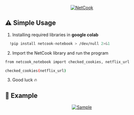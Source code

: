 <div align="center">
    <a href="https://colab.research.google.com/github/netcook-app2/notebook/blob/main/notebook.ipynb">
        <img src="https://i.ibb.co.com/X2QtRKS/2024-07-20-23-28-removebg-preview-1.png" alt="NetCook">
    </a>
</div>

## ⚠️ Simple Usage
1. Installing required libraries in **google colab** 

```bash
  !pip install netcook-notebook > /dev/null 2>&1 
```
2. Import the NetCook library and run the program

```bash
from netcook_notebook import checked_cookies, netflix_url

checked_cookies(netflix_url)
```
3. Good luck 🔥

## 📸 Example

<div align="center">
    <a href="hhttps://i.ibb.co.com/6Z6LQBW/2024-07-22-19-53.png">
        <img src="https://i.ibb.co.com/6Z6LQBW/2024-07-22-19-53.png" alt="Sample">
    </a>
</div>
